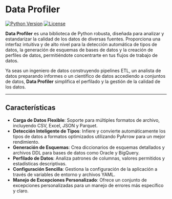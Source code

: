 # Data Profiler

[![Python Version](https://img.shields.io/badge/python-3.11+-blue.svg)](https://www.python.org/)
[![License](https://img.shields.io/badge/license-MIT-green.svg)](https://opensource.org/licenses/MIT)

**Data Profiler** es una biblioteca de Python robusta, diseñada para analizar y estandarizar la calidad de los datos de diversas fuentes. Proporciona una interfaz intuitiva y de alto nivel para la detección automática de tipos de datos, la generación de esquemas de bases de datos y la creación de perfiles de datos, permitiéndote concentrarte en tus flujos de trabajo de datos.

Ya seas un ingeniero de datos construyendo pipelines ETL, un analista de datos preparando informes o un científico de datos accediendo a conjuntos de datos, **Data Profiler** simplifica el perfilado y la gestión de la calidad de los datos.

---

## Características

- **Carga de Datos Flexible**: Soporte para múltiples formatos de archivo, incluyendo CSV, Excel, JSON y Parquet.
- **Detección Inteligente de Tipos**: Infiere y convierte automáticamente los tipos de datos a formatos optimizados utilizando PyArrow para un mejor rendimiento.
- **Generación de Esquemas**: Crea diccionarios de esquemas detallados y archivos DDL para bases de datos como Oracle y BigQuery.
- **Perfilado de Datos**: Analiza patrones de columnas, valores permitidos y estadísticas descriptivas.
- **Configuración Sencilla**: Gestiona la configuración de la aplicación a través de variables de entorno y archivos YAML.
- **Manejo de Excepciones Personalizado**: Ofrece un conjunto de excepciones personalizadas para un manejo de errores más específico y claro.
